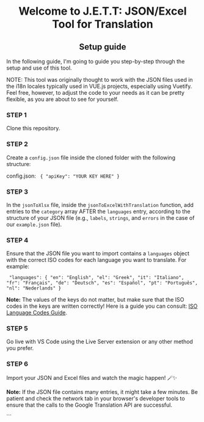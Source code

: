 ﻿<h1 align="center">Welcome to J.E.T.T: JSON/Excel Tool for Translation</h1>
<h2 align="center">Setup guide </h2>

<p align="left">In the following guide, I'm going to guide you step-by-step through the setup and use of this tool.</p>
<p align="left">NOTE: This tool was originally thought to work with the JSON files used in the i18n locales typically used in VUE.js projects, especially using Vuetify. Feel free, however, to adjust the code to your needs as it can be pretty flexible, as you are about to see for yourself.</p>

<h3 align="left">STEP 1</h3>
<p align="left">Clone this repository.</p>

<h3 align="left">STEP 2</h3>
<p align="left">Create a <code>config.json</code> file inside the cloned folder with the following structure:</p>

config.json:
`
{
"apiKey": "YOUR KEY HERE"
}`

<h3 align="left">STEP 3</h3> 
<p align="left">In the <code>jsonToXlsx</code> file, inside the <code>jsonToExcelWithTranslation</code> function, add entries to the <code>category</code> array AFTER the <code>languages</code> entry, according to the structure of your JSON file (e.g., <code>labels</code>, <code>strings</code>, and <code>errors</code> in the case of our <code>example.json</code> file).</p>

<h3 align="left">STEP 4</h3> <p align="left">Ensure that the JSON file you want to import contains a <code>languages</code> object with the correct ISO codes for each language you want to translate. For example:</p>

`
"languages": {
"en": "English",
"el": "Greek",
"it": "Italiano",
"fr": "Français",
"de": "Deutsch",
"es": "Español",
"pt": "Português",
"nl": "Nederlands"
}`

<p align="left"><strong>Note:</strong> The values of the keys do not matter, but make sure that the ISO codes in the keys are written correctly! Here is a guide you can consult: <a href="https://www.lexilab.it/conosci-codici-che-identificano-le-lingue/">ISO Language Codes Guide</a>.</p>

<h3 align="left">STEP 5</h3> <p align="left">Go live with VS Code using the Live Server extension or any other method you prefer.</p>

<h3 align="left">STEP 6</h3> <p align="left">Import your JSON and Excel files and watch the magic happen! 🪄✨</p><p align="left"><strong>Note:</strong> If the JSON file contains many entries, it might take a few minutes. Be patient and check the network tab in your browser's developer tools to ensure that the calls to the Google Translation API are successful.</p> ```
